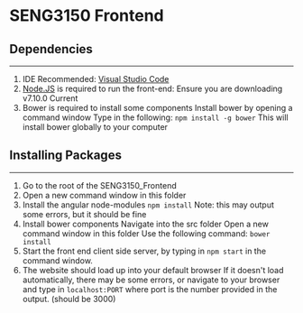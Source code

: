 # SENG3150 Frontend
## Dependencies
------
1. IDE Recommended: [Visual Studio Code](https://code.visualstudio.com/Download)
2. [Node.JS](https://nodejs.org/en/) is required to run the front-end:
Ensure you are downloading v7.10.0 Current
3. Bower is required to install some components
Install bower by opening a command window
Type in the following:
`npm install -g bower`
This will install bower globally to your computer

## Installing Packages
------
1. Go to the root of the SENG3150_Frontend
2. Open a new command window in this folder
3. Install the angular node-modules
`npm install`
Note: this may output some errors, but it should be fine
4. Install bower components
Navigate into the src folder
Open a new command window in this folder
Use the following command: `bower install`
5. Start the front end client side server, by typing in `npm start` in the command window.
6. The website should load up into your default browser
If it doesn't load automatically, there may be some errors, or navigate to your browser and type in `localhost:PORT`
    where port is the number provided in the output. (should be 3000)